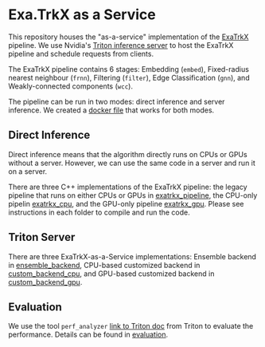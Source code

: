 # Exa.TrkX as a Service

This repository houses the "as-a-service" implementation of the [ExaTrkX](https://arxiv.org/abs/2103.06995) pipeline. We use Nvidia's [Triton inference server](https://github.com/triton-inference-server) to host the ExaTrkX pipeline and schedule requests from clients.

The ExaTrkX pipeline contains 6 stages: Embedding (`embed`), Fixed-radius nearest neighbour (`frnn`), Filtering (`filter`), 
Edge Classification (`gnn`), and Weakly-connected components (`wcc`). 

The pipeline can be run in two modes: direct inference and server inference. We created a [docker file](Dockerfile) that works for both modes.

## Direct Inference
Direct inference means that the algorithm directly runs on CPUs or GPUs without a server. However, we can use the same code in a server and run it on a server.

There are three C++ implementations of the ExaTrkX pipeline: the legacy pipeline that runs on either CPUs or GPUs in [exatrkx_pipeline](exatrkx_pipeline),
the CPU-only pipelin [exatrkx_cpu](exatrkx_cpu), and the GPU-only pipeline [exatrkx_gpu](exatrkx_gpu). Please see instructions in each folder to compile and run the code.

## Triton Server

There are three ExaTrkX-as-a-Service implementations: Ensemble backend in [ensemble_backend](ensemble_backend),
CPU-based customized backend in [custom_backend_cpu](custom_backend_cpu),
and GPU-based customized backend in [custom_backend_gpu](custom_backend_gpu).

## Evaluation

We use the tool `perf_analyzer` [link to Triton doc](https://github.com/triton-inference-server/client/blob/main/src/c++/perf_analyzer/README.md) from Triton to evaluate the performance. Details can be found in [evaluation](evaluation).
